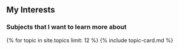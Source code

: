 
## My Interests
### Subjects that I want to learn more about

  {% for topic in site.topics limit: 12 %}
      {% include topic-card.md %}
